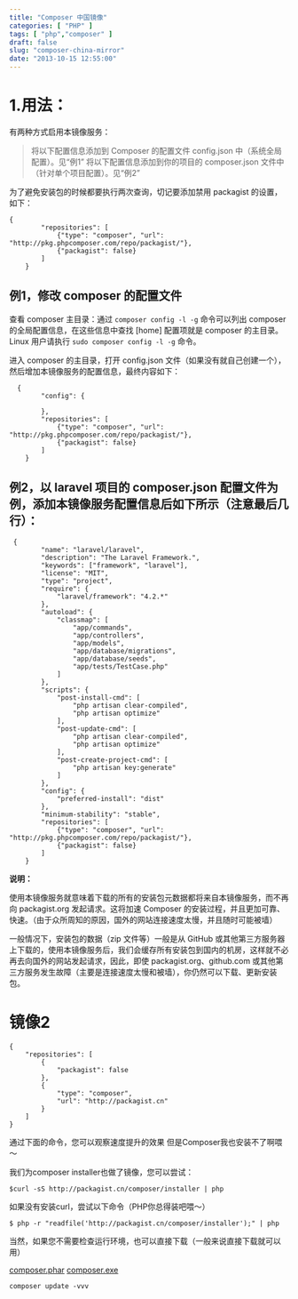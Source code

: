 ```yaml
---
title: "Composer 中国镜像"
categories: [ "PHP" ]
tags: [ "php","composer" ]
draft: false
slug: "composer-china-mirror"
date: "2013-10-15 12:55:00"
---
```


# 1.用法：

有两种方式启用本镜像服务：

> 将以下配置信息添加到 Composer 的配置文件 config.json 中（系统全局配置）。见“例1”
> 将以下配置信息添加到你的项目的 composer.json 文件中（针对单个项目配置）。见“例2”


<!--more-->

为了避免安装包的时候都要执行两次查询，切记要添加禁用 packagist 的设置，如下：    

    {
            "repositories": [
                {"type": "composer", "url": "http://pkg.phpcomposer.com/repo/packagist/"},
                {"packagist": false}
            ]
        }
        

## 例1，修改 composer 的配置文件

查看 composer 主目录：通过 `composer config -l -g` 命令可以列出 composer 的全局配置信息，在这些信息中查找 [home] 配置项就是 composer 的主目录。Linux 用户请执行 `sudo composer config -l -g` 命令。

进入 composer 的主目录，打开 config.json 文件（如果没有就自己创建一个），然后增加本镜像服务的配置信息，最终内容如下：
  
      {
            "config": {
    
            },
            "repositories": [
                {"type": "composer", "url": "http://pkg.phpcomposer.com/repo/packagist/"},
                {"packagist": false}
            ]
        }
        

## 例2，以 laravel 项目的 composer.json 配置文件为例，添加本镜像服务配置信息后如下所示（注意最后几行）：

   

     {
            "name": "laravel/laravel",
            "description": "The Laravel Framework.",
            "keywords": ["framework", "laravel"],
            "license": "MIT",
            "type": "project",
            "require": {
                "laravel/framework": "4.2.*"
            },
            "autoload": {
                "classmap": [
                    "app/commands",
                    "app/controllers",
                    "app/models",
                    "app/database/migrations",
                    "app/database/seeds",
                    "app/tests/TestCase.php"
                ]
            },
            "scripts": {
                "post-install-cmd": [
                    "php artisan clear-compiled",
                    "php artisan optimize"
                ],
                "post-update-cmd": [
                    "php artisan clear-compiled",
                    "php artisan optimize"
                ],
                "post-create-project-cmd": [
                    "php artisan key:generate"
                ]
            },
            "config": {
                "preferred-install": "dist"
            },
            "minimum-stability": "stable",
            "repositories": [
                {"type": "composer", "url": "http://pkg.phpcomposer.com/repo/packagist/"},
                {"packagist": false}
            ]
        }
        
**说明：**

使用本镜像服务就意味着下载的所有的安装包元数据都将来自本镜像服务，而不再向 packagist.org 发起请求。这将加速 Composer 的安装过程，并且更加可靠、快速。（由于众所周知的原因，国外的网站连接速度太慢，并且随时可能被墙）

一般情况下，安装包的数据（zip 文件等）一般是从 GitHub 或其他第三方服务器上下载的，使用本镜像服务后，我们会缓存所有安装包到国内的机房，这样就不必再去向国外的网站发起请求，因此，即使 packagist.org、github.com 或其他第三方服务发生故障（主要是连接速度太慢和被墙），你仍然可以下载、更新安装包。

# 镜像2

    {
        "repositories": [
            {   
                "packagist": false
            },  
            {   
                "type": "composer", 
                "url": "http://packagist.cn"
            }   
        ]
    }

通过下面的命令，您可以观察速度提升的效果
但是Composer我也安装不了啊喂～

我们为composer installer也做了镜像，您可以尝试：

`$curl -sS http://packagist.cn/composer/installer | php`

如果没有安装curl，尝试以下命令（PHP你总得装吧喂～）

`$ php -r "readfile('http://packagist.cn/composer/installer');" | php`

当然，如果您不需要检查运行环境，也可以直接下载（一般来说直接下载就可以用）

[composer.phar](http://packagist.cn/composer/composer.phar)
[composer.exe](http://packagist.cn/composer/Composer-Setup.exe)

`composer update -vvv`